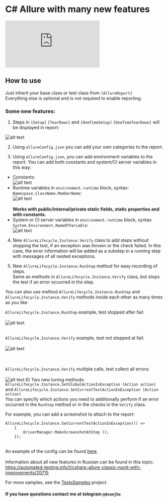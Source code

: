 # C# Allure with many new features
[![nuget](http://flauschig.ch/nubadge.php?id=Noksa.NUnit.Allure)](https://www.nuget.org/packages/Noksa.NUnit.Allure/)

## How to use

Just inherit your base class or test class from `[AllureReport]`<br/>
Everything else is optional and is not required to enable reporting.

### Some new features:
1) Steps in `[Setup]` `[TearDown]` and `[OneTimeSetup]` `[OneTimeTearDown]` will be displayed in report:

![alt text](https://github.com/Noksa/Allure.NUnit/blob/master/Allure/ScreenshotsReadme/StepsExample.png)

2) Using `allureConfig.json` you can add your own categories to the report.

3) Using `allureConfig.json`, you can add environment variables to the report.
You can add both constants and system/CI server variables in this way:
* Constants:<br/> ![alt text](https://github.com/Noksa/Allure.NUnit/blob/master/Allure/ScreenshotsReadme/ConstantsEnvExample.png)<br/>
* Runtime variables in `environment.runtime` block, syntax: `Namespace.ClassName.MemberName`:<br/> ![alt text](https://github.com/Noksa/Allure.NUnit/blob/master/Allure/ScreenshotsReadme/RuntimeVariablesExample.png)<br/>
<br/>__Works with public/internal/private static fields, static properties and with constants.__<br/>
* System or CI server variables in `environment.runtime` block, syntax `System.Environment.NameOfVariable`:<br/>
![alt text](https://github.com/Noksa/Allure.NUnit/blob/master/Allure/ScreenshotsReadme/SystemVariablesExample.png)


4) New `AllureLifecycle.Instance.Verify` class to add steps without stopping the test, if an exception was thrown or the check failed.
In this case, the error information will be added as a substep in a running step with messages of all nested exceptions.

5) New `AllureLifecycle.Instance.RunStep` method for easy recording of steps.<br/> 
Same as methods in `AllureLifecycle.Instance.Verify` class, but stops the test if an error occurred in the step.

You can also use method `AllureLifecycle.Instance.RunStep` and `AllureLifecycle.Instance.Verify` methods inside each other as many times as you like.


`AllureLifecycle.Instance.RunStep` example, test stopped after fail:<br/><br/>
![alt text](https://github.com/Noksa/Allure.NUnit/blob/master/Allure/ScreenshotsReadme/RunStepExample.PNG)
<br/><br/>

`AllureLifecycle.Instance.Verify` example, test not stopped at fail:<br/><br/>
![alt text](https://github.com/Noksa/Allure.NUnit/blob/master/Allure/ScreenshotsReadme/VerifyStepExample.PNG)<br/>
<br/><br/>

`AllureLifecycle.Instance.Verify` multiple calls, test collect all errors:<br/><br/>
![alt text](https://github.com/Noksa/Allure.NUnit/blob/master/Allure/ScreenshotsReadme/MultiVerifyExample.PNG)
6) Two new tuning methods:
`AllureLifecycle.Instance.SetGlobalActionInException (Action action)` and `AllureLifecycle.Instance.SetCurrentTestActionInException (Action action)`<br/>
You can specify which actions you need to additionally perform if an error occurred in the `RunStep` method or in the checks in the `Verify` class.<br/>

For example, you can add a screenshot to attach to the report:
```
AllureLifecycle.Instance.SetCurrentTestActionInException(() =>
    {
        DriverManager.MakeScreenshotAtStep ();
    });
```
<br/>An example of the config can be found [here](https://github.com/Noksa/Allure.NUnit/blob/master/Allure/allureConfig.json).
<br/><br/>
Information about all new features in Russian can be found in this topic: https://automated-testing.info/t/csharp-allure-classic-nunit-with-improvements/20715


For more samples, see the [TestsSamples](https://github.com/Noksa/Allure.NUnit/tree/master/TestsSamples) project.

#### If you have questions contact me at telegram `@doomjke`
